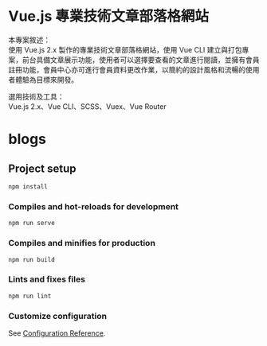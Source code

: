 # Vue.js 專業技術文章部落格網站

本專案敘述：
<br/>
使用 Vue.js 2.x 製作的專業技術文章部落格網站，使用 Vue CLI 建立與打包專案，前台具備文章展示功能，使用者可以選擇要查看的文章進行閱讀，並擁有會員註冊功能，會員中心亦可進行會員資料更改作業，以簡約的設計風格和流暢的使用者體驗為目標來開發。

選用技術及工具：
<br/>
Vue.js 2.x、Vue CLI、SCSS、Vuex、Vue Router

# blogs

## Project setup
```
npm install
```

### Compiles and hot-reloads for development
```
npm run serve
```

### Compiles and minifies for production
```
npm run build
```

### Lints and fixes files
```
npm run lint
```

### Customize configuration
See [Configuration Reference](https://cli.vuejs.org/config/).
